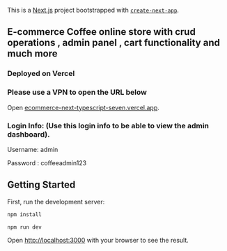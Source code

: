 This is a [Next.js](https://nextjs.org/) project bootstrapped with [`create-next-app`](https://github.com/vercel/next.js/tree/canary/packages/create-next-app).

## E-commerce Coffee online store with crud operations , admin panel , cart functionality and much more

### Deployed on Vercel

### Please use a VPN to open the URL below

Open  [ecommerce-next-typescript-seven.vercel.app](https://ecommerce-next-typescript-seven.vercel.app).

### Login Info: (Use this login info to be able to view the admin dashboard).

Username: admin

Password : coffeeadmin123

## Getting Started

First, run the development server:

```bash
npm install

npm run dev
```

Open [http://localhost:3000](http://localhost:3000) with your browser to see the result.



